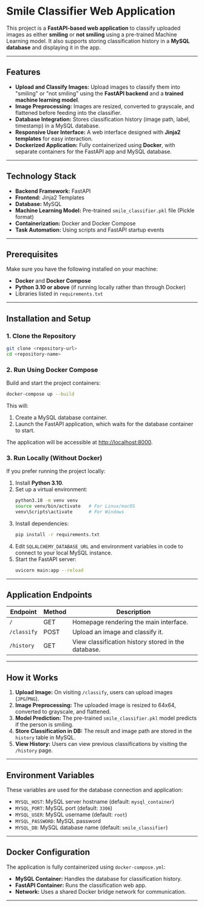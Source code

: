 # Smile Classifier Web Application

This project is a **FastAPI-based web application** to classify uploaded images as either **smiling** or **not smiling** using a pre-trained Machine Learning model. It also supports storing classification history in a **MySQL database** and displaying it in the app.

---

## Features

- **Upload and Classify Images:** Upload images to classify them into "smiling" or "not smiling" using the **FastAPI backend** and a **trained machine learning model**.
- **Image Preprocessing:** Images are resized, converted to grayscale, and flattened before feeding into the classifier.
- **Database Integration:** Stores classification history (image path, label, timestamp) in a MySQL database.
- **Responsive User Interface:** A web interface designed with **Jinja2 templates** for easy interaction.
- **Dockerized Application:** Fully containerized using **Docker**, with separate containers for the FastAPI app and MySQL database.

---

## Technology Stack

- **Backend Framework:** FastAPI
- **Frontend:** Jinja2 Templates
- **Database:** MySQL
- **Machine Learning Model:** Pre-trained `smile_classifier.pkl` file (Pickle format)
- **Containerization:** Docker and Docker Compose
- **Task Automation:** Using scripts and FastAPI startup events

---

## Prerequisites

Make sure you have the following installed on your machine:
- **Docker** and **Docker Compose**
- **Python 3.10 or above** (if running locally rather than through Docker)
- Libraries listed in `requirements.txt`

---

## Installation and Setup

### 1. Clone the Repository
```bash
git clone <repository-url>
cd <repository-name>
```

### 2. Run Using Docker Compose
Build and start the project containers:
```bash
docker-compose up --build
```
This will:
1. Create a MySQL database container.
2. Launch the FastAPI application, which waits for the database container to start.

The application will be accessible at [http://localhost:8000](http://localhost:8000).

### 3. Run Locally (Without Docker)
If you prefer running the project locally:
1. Install **Python 3.10**.
2. Set up a virtual environment:
   ```bash
   python3.10 -m venv venv
   source venv/bin/activate   # For Linux/macOS
   venv\Scripts\activate      # For Windows
   ```
3. Install dependencies:
   ```bash
   pip install -r requirements.txt
   ```
4. Edit `SQLALCHEMY_DATABASE_URL` and environment variables in code to connect to your local MySQL instance.
5. Start the FastAPI server:
   ```bash
   uvicorn main:app --reload
   ```

---

## Application Endpoints

| **Endpoint**       | **Method** | **Description**                                        |
|---------------------|------------|--------------------------------------------------------|
| `/`                | GET        | Homepage rendering the main interface.                |
| `/classify`        | POST       | Upload an image and classify it.                      |
| `/history`         | GET        | View classification history stored in the database.   |

---

## How it Works

1. **Upload Image:** On visiting `/classify`, users can upload images (`JPG`/`PNG`).
2. **Image Preprocessing:** The uploaded image is resized to 64x64, converted to grayscale, and flattened.
3. **Model Prediction:** The pre-trained `smile_classifier.pkl` model predicts if the person is smiling.
4. **Store Classification in DB:** The result and image path are stored in the `history` table in MySQL.
5. **View History:** Users can view previous classifications by visiting the `/history` page.

---

## Environment Variables

These variables are used for the database connection and application:
- `MYSQL_HOST`: MySQL server hostname (default: `mysql_container`)
- `MYSQL_PORT`: MySQL port (default: `3306`)
- `MYSQL_USER`: MySQL username (default: `root`)
- `MYSQL_PASSWORD`: MySQL password
- `MYSQL_DB`: MySQL database name (default: `smile_classifier`)

---

## Docker Configuration

The application is fully containerized using `docker-compose.yml`:
- **MySQL Container:** Handles the database for classification history.
- **FastAPI Container:** Runs the classification web app.
- **Network:** Uses a shared Docker bridge network for communication.

---
